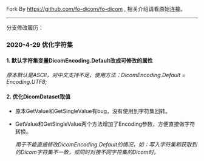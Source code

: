 Fork By https://github.com/fo-dicom/fo-dicom , 相关介绍请看原始连接。

---

分支修改履历：

### 2020-4-29 优化字符集

#### 1. 默认字符集变量DicomEncoding.Default改成可修改的属性

   *原本默认是ASCII，对中文支持不足，使用方法：DicomEncoding.Default = Encoding.UTF8;*

#### 2. 优化DicomDataset取值
* 原本GetValue<string>和GetSingleValue<string>有bug，没有使用到字符集回转。
* GetValue<string>和GetSingleValue<string>两个方法增加了Encoding参数，方便直接做字符转换。

   *用于不能直接修改DicomEncoding.Default的情况，如：写入字符集和获取到的Dicom字符集不一致，或同时对接不同字符集的Dicom时。*
   
